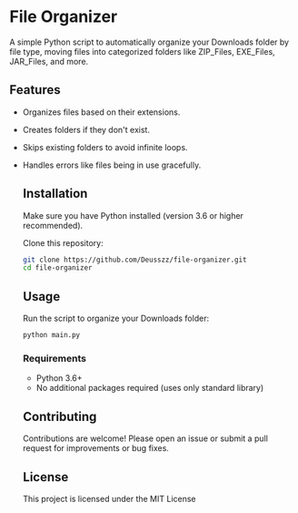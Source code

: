 # File Organizer

A simple Python script to automatically organize your Downloads folder by file type, moving files into categorized folders like ZIP_Files, EXE_Files, JAR_Files, and more.

## Features

- Organizes files based on their extensions.
- Creates folders if they don't exist.
- Skips existing folders to avoid infinite loops.
- Handles errors like files being in use gracefully.

  ## Installation

  Make sure you have Python installed (version 3.6 or higher recommended).

  Clone this repository:

  ```bash
  git clone https://github.com/Deusszz/file-organizer.git
  cd file-organizer
  ```

  ## Usage

  Run the script to organize your Downloads folder:
  ```bash
  python main.py
  ```
  ### Requirements

  - Python 3.6+
  - No additional packages required (uses only standard library)
 
  ## Contributing

  Contributions are welcome! Please open an issue or submit a pull request for improvements or bug fixes.

  ## License

  This project is licensed under the MIT License
  
